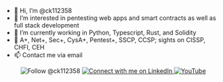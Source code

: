 - 👋 Hi, I’m @ck112358
- 👀 I’m interested in pentesting web apps and smart contracts as well as full stack development
- 🌱 I’m currently working in Python, Typescript, Rust, and Solidity
- 🦉 A+, Net+, Sec+, CysA+, Pentest+, SSCP, CCSP; sights on CISSP, CHFI, CEH
- 📫 Contact me via email

<p align=center
  <a href="https://twitter.com/intent/follow?screen_name=ck112358">
    <img src="https://img.shields.io/twitter/follow/ck112358?style=social" alt="Follow @ck112358" />
  
  <a href="https://www.linkedin.com/in/cody-kennedy-500583188/" target="_blank">
    <img alt="Connect with me on LinkedIn" src="https://img.shields.io/badge/Connect%20with%20me%20on-LinkedIn-blue" />
  </a>
<a href="https://www.youtube.com/channel/UCMpMc_jbgdmIkaf3etfkivg" target="_blank">
  <img alt="YouTube" src="https://img.shields.io/badge/YouTube-Connect-red?style=flat&logo=youtube&logoColor=white">
</a>



  
</p>
<!---
ck112358/ck112358 is a ✨ special ✨ repository because its `README.md` (this file) appears on your GitHub profile.
You can click the Preview link to take a look at your changes.
--->
